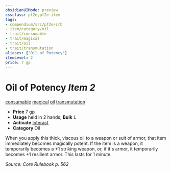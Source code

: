 ```yaml
---
obsidianUIMode: preview
cssclass: pf2e,pf2e-item
tags:
- compendium/src/pf2e/crb
- item/category/oil
- trait/consumable
- trait/magical
- trait/oil
- trait/transmutation
aliases: ["Oil of Potency"]
itemLevel: 2
price: 7 gp
---
```

# Oil of Potency *Item 2*  
[consumable](../../../rules/traits/consumable.md)  [magical](../../../rules/traits/magical.md)  [oil](../../../rules/traits/oil.md)  [transmutation](../../../rules/traits/transmutation.md)  

- **Price** 7 gp
- **Usage** held in 2 hands; **Bulk** L
- **Activate** [Interact](../../../rules/actions/interact.md)
- **Category** Oil

When you apply this thick, viscous oil to a weapon or suit of armor, that item immediately becomes magically potent. If the item is a weapon, it temporarily becomes a +1 striking weapon, or, if it's armor, it temporarily becomes +1 resilient armor. This lasts for 1 minute.

*Source: Core Rulebook p. 562*